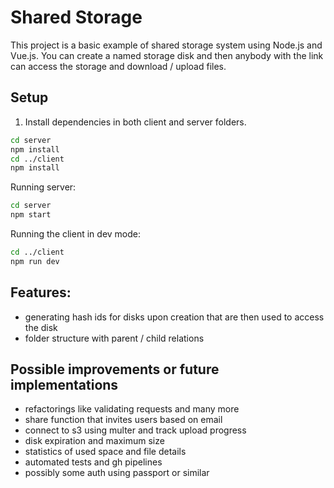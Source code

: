# Shared Storage

This project is a basic example of shared storage system using Node.js and Vue.js. You can create a named storage disk and then anybody with the link can access the storage and download / upload files.

## Setup

1. Install dependencies in both client and server folders.

```bash
cd server
npm install
cd ../client
npm install
```

Running server:

```bash
cd server
npm start
```

Running the client in dev mode:

```bash
cd ../client
npm run dev
```

## Features:

- generating hash ids for disks upon creation that are then used to access the disk
- folder structure with parent / child relations

## Possible improvements or future implementations

- refactorings like validating requests and many more
- share function that invites users based on email
- connect to s3 using multer and track upload progress
- disk expiration and maximum size
- statistics of used space and file details
- automated tests and gh pipelines
- possibly some auth using passport or similar
